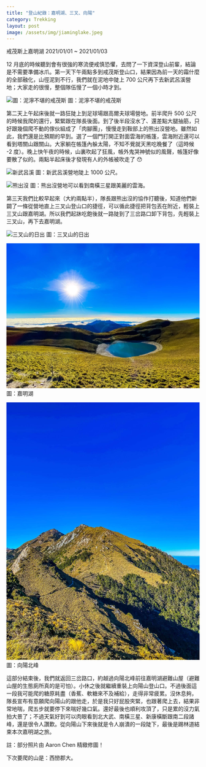 ```yaml
---
title: "登山紀錄：嘉明湖、三叉、向陽"
category: Trekking
layout: post
image: /assets/img/jiaminglake.jpeg
---
```


戒茂斯上嘉明湖 2021/01/01 ~ 2021/01/03

12 月底的時候聽到會有很強的寒流便戒慎恐懼，去問了一下資深登山前輩，結論是不需要準備冰爪。第一天下午兩點多到戒茂斯登山口，結果因為前一天的霜什麼的全部融化，山徑泥到不行，我們就在泥地中陡上 700 公尺再下去新武呂溪營地；大家走的很慢，整個隊伍慢了一個小時才到。

![圖：泥濘不堪的戒茂斯](/assets/img/jiemaosi.jpeg)
圖：泥濘不堪的戒茂斯

第二天上午起床後就一路狂陡上到足球場跟高爾夫球場營地。前半爬升 500 公尺的時候我爬的還行，緊緊跟在隊長後面。到了後半段沒水了、還差點大腿抽筋，只好跟幾個爬不動的傢伙組成了「肉腳團」，慢慢走到鞍部上的熊出沒營地。雖然如此，我們還是比預期的早到。選了一個門打開正對面雲海的帳篷，雲海附近還可以看到塔關山跟關山。大家躺在帳篷內躲太陽，不知不覺就天黑吃晚餐了（這時候 -2 度）。晚上快午夜的時候，山裏吹起了狂風，帳外鬼哭神號似的風聲，帳篷好像要散了似的。兩點半起床後才發現有人的外帳被吹走了 😯

![新武呂溪](/assets/img/xinwulvxi.jpeg)
圖：新武呂溪營地陡上 1000 公尺。

![熊出沒](/assets/img/xiongchumo.jpeg)
圖：熊出沒營地可以看到南橫三星跟美麗的雲海。

第三天我們比較早起來（大約兩點半），隊長跟熊出沒的協作打聽後，知道他們新闢了一條從營地直上三叉山登山口的捷徑，可以循此捷徑把背包丟在附近，輕裝上三叉山跟嘉明湖。所以我們起牀吃飽後就一路陡到了三岔路口卸下背包，先輕裝上三叉山，再下去嘉明湖。

![三叉山的日出](/assets/img/mtsancha-sunrise.jpeg)
圖：三叉山的日出

![嘉明湖](/assets/img/jiaminglake.jpeg)
圖：嘉明湖

![向陽北峰](/assets/img/mtxiangyang.jpeg)
圖：向陽北峰

這部分結束後，我們就返回三岔路口，約越過向陽北峰前往嘉明湖避難山屋（避難山屋的生態廁所真的是可怕）。小休之後就繼續重裝上向陽山登山口。不過後面這一段我可能爬的糖原耗盡（香蕉、軟糖來不及補給），走得非常疲累。沒休息夠，隊長宣布有意願爬向陽山的跟他走，於是我只好屁股夾緊，也跟著爬上去，結果非常地喘，爬五步就要停下來喘好幾口氣。還好最後也順利攻頂了，只是累的沒力氣拍大景了；不過天氣好到可以肉眼看到北大武、南橫三星、新康橫斷跟南二段諸峰，還是很令人讚歎。從向陽山下來後就是令人崩潰的一段陡下，最後是踢林道結束本次嘉明湖之旅。

註：部分照片由 Aaron Chen 精緻修圖！

下次要爬的山是：西巒郡大。
